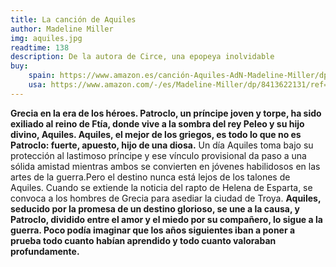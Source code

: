 ```yaml
---
title: La canción de Aquiles 
author: Madeline Miller
img: aquiles.jpg
readtime: 138
description: De la autora de Circe, una epopeya inolvidable
buy:
    spain: https://www.amazon.es/canción-Aquiles-AdN-Madeline-Miller/dp/8413622131/ref=asc_df_8413622131/
    usa: https://www.amazon.com/-/es/Madeline-Miller/dp/8413622131/ref=tmm_hrd_swatch_0
---
```

**Grecia en la era de los héroes. Patroclo, un príncipe joven y torpe, ha sido exiliado al reino de Ftía, donde vive a la sombra del rey Peleo y su hijo divino, Aquiles. Aquiles, el mejor de los griegos, es todo lo que no es Patroclo: fuerte, apuesto, hijo de una diosa.** Un día Aquiles toma bajo su protección al lastimoso príncipe y ese vínculo provisional da paso a una sólida amistad mientras ambos se convierten en jóvenes habilidosos en las artes de la guerra.Pero el destino nunca está lejos de los talones de Aquiles. Cuando se extiende la noticia del rapto de Helena de Esparta, se convoca a los hombres de Grecia para asediar la ciudad de Troya. **Aquiles, seducido por la promesa de un destino glorioso, se une a la causa, y Patroclo, dividido entre el amor y el miedo por su compañero, lo sigue a la guerra. Poco podía imaginar que los años siguientes iban a poner a prueba todo cuanto habían aprendido y todo cuanto valoraban profundamente.**
